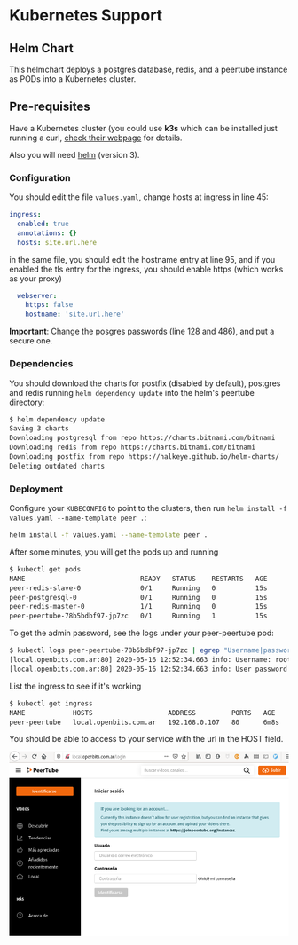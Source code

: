# Kubernetes Support

## Helm Chart

This helmchart deploys a postgres database, redis, and a peertube instance as PODs into a Kubernetes cluster. 

## Pre-requisites

Have a Kubernetes cluster (you could use **k3s** which can be installed just running a curl, [check their webpage](https://k3s.io/) for details.

Also you will need [helm](https://helm.sh/docs/intro/install/) (version 3). 

### Configuration

You should edit the file `values.yaml`, change hosts at ingress in line 45:

```yaml
ingress:
  enabled: true
  annotations: {}
  hosts: site.url.here
```

in the same file, you should edit the hostname entry at line 95, and if you enabled the tls entry for the ingress, you should enable https (which works as your proxy)

```yaml
  webserver:
    https: false
    hostname: 'site.url.here'
```

**Important**: Change the posgres passwords (line 128 and 486), and put a secure one. 


### Dependencies

You should download the charts for postfix (disabled by default), postgres and redis running `helm dependency update` into the helm's peertube directory:

```bash
$ helm dependency update
Saving 3 charts
Downloading postgresql from repo https://charts.bitnami.com/bitnami
Downloading redis from repo https://charts.bitnami.com/bitnami
Downloading postfix from repo https://halkeye.github.io/helm-charts/
Deleting outdated charts

```

### Deployment

Configure your `KUBECONFIG` to point to the clusters, then run `helm install -f values.yaml --name-template peer .`:

```bash
helm install -f values.yaml --name-template peer . 
```

After some minutes, you will get the pods up and running

```bash
$ kubectl get pods
NAME                             READY   STATUS    RESTARTS   AGE
peer-redis-slave-0               0/1     Running   0          15s
peer-postgresql-0                0/1     Running   0          15s
peer-redis-master-0              1/1     Running   0          15s
peer-peertube-78b5bdbf97-jp7zc   0/1     Running   1          15s

```
To get the admin password, see the logs under your peer-peertube pod:

```bash
$ kubectl logs peer-peertube-78b5bdbf97-jp7zc | egrep "Username|password"
[local.openbits.com.ar:80] 2020-05-16 12:52:34.663 info: Username: root
[local.openbits.com.ar:80] 2020-05-16 12:52:34.663 info: User password: xxxxxxxxxxxxxxx

```

List the ingress to see if it's working

```bash
$ kubectl get ingress
NAME            HOSTS                   ADDRESS         PORTS   AGE
peer-peertube   local.openbits.com.ar   192.168.0.107   80      6m8s

```

You should be able to access to your service with the url in the HOST field.

![](./peertube.png)
